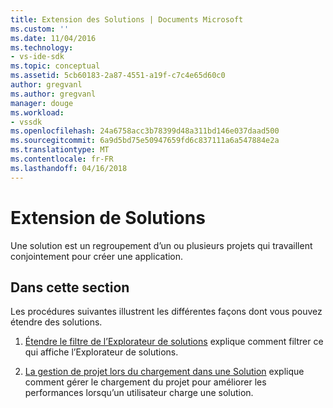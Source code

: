 ```yaml
---
title: Extension des Solutions | Documents Microsoft
ms.custom: ''
ms.date: 11/04/2016
ms.technology:
- vs-ide-sdk
ms.topic: conceptual
ms.assetid: 5cb60183-2a87-4551-a19f-c7c4e65d60c0
author: gregvanl
ms.author: gregvanl
manager: douge
ms.workload:
- vssdk
ms.openlocfilehash: 24a6758acc3b78399d48a311bd146e037daad500
ms.sourcegitcommit: 6a9d5bd75e50947659fd6c837111a6a547884e2a
ms.translationtype: MT
ms.contentlocale: fr-FR
ms.lasthandoff: 04/16/2018
---
```

# <a name="extending-solutions"></a>Extension de Solutions
Une solution est un regroupement d’un ou plusieurs projets qui travaillent conjointement pour créer une application.  
  
## <a name="in-this-section"></a>Dans cette section  
 Les procédures suivantes illustrent les différentes façons dont vous pouvez étendre des solutions.  
  
1.  [Étendre le filtre de l’Explorateur de solutions](../extensibility/extending-the-solution-explorer-filter.md) explique comment filtrer ce qui affiche l’Explorateur de solutions.  
  
2.  [La gestion de projet lors du chargement dans une Solution](../extensibility/managing-project-loading-in-a-solution.md) explique comment gérer le chargement du projet pour améliorer les performances lorsqu’un utilisateur charge une solution.